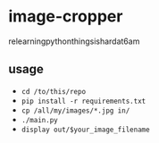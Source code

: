 # image-cropper
relearningpythonthingsishardat6am

usage
-----
* `cd /to/this/repo`
* `pip install -r requirements.txt`
* `cp /all/my/images/*.jpg in/`
* `./main.py`
* `display out/$your_image_filename`
